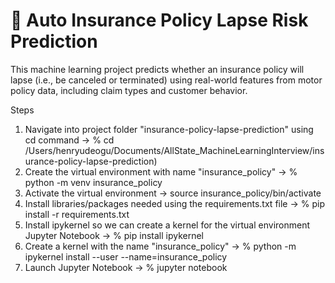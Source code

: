 # 🚗 Auto Insurance Policy Lapse Risk Prediction
This machine learning project predicts whether an insurance policy will lapse (i.e., be canceled or terminated) using real-world features from motor policy data, including claim types and customer behavior.

Steps

1. Navigate into project folder "insurance-policy-lapse-prediction" using cd command    ->  % cd /Users/henryudeogu/Documents/AllState_MachineLearningInterview/insurance-policy-lapse-prediction)
2. Create the virtual environment with name "insurance_policy"   ->   % python -m venv insurance_policy
3. Activate the virtual environment   ->   source insurance_policy/bin/activate
4. Install libraries/packages needed using the requirements.txt file   ->   % pip install -r requirements.txt
5. Install ipykernel so we can create a kernel for the virtual environment Jupyter Notebook   ->  % pip install ipykernel
6. Create a kernel with the name "insurance_policy"   ->  % python -m ipykernel install --user --name=insurance_policy
7. Launch Jupyter Notebook   ->  % jupyter notebook

